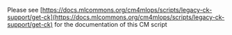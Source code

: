 Please see [https://docs.mlcommons.org/cm4mlops/scripts/legacy-ck-support/get-ck](https://docs.mlcommons.org/cm4mlops/scripts/legacy-ck-support/get-ck) for the documentation of this CM script
